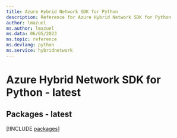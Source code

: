 ```yaml
---
title: Azure Hybrid Network SDK for Python
description: Reference for Azure Hybrid Network SDK for Python
author: lmazuel
ms.author: lmazuel
ms.data: 06/05/2023
ms.topic: reference
ms.devlang: python
ms.service: hybridnetwork
---
```

# Azure Hybrid Network SDK for Python - latest
## Packages - latest
[!INCLUDE [packages](hybrid-network-index.md)]